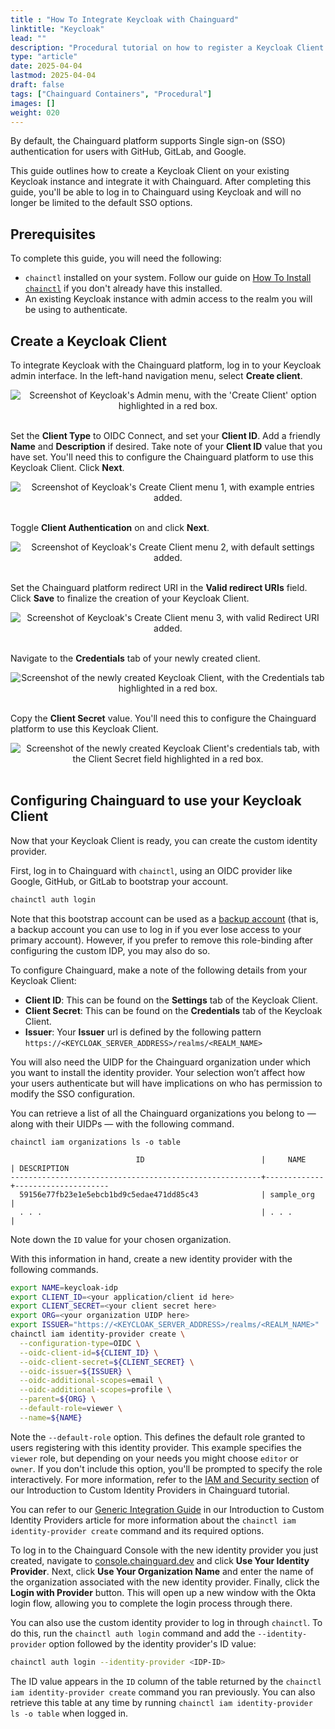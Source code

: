 ```yaml
---
title : "How To Integrate Keycloak with Chainguard"
linktitle: "Keycloak"
lead: ""
description: "Procedural tutorial on how to register a Keycloak Client and integrate it with the Chainguard platform."
type: "article"
date: 2025-04-04
lastmod: 2025-04-04
draft: false
tags: ["Chainguard Containers", "Procedural"]
images: []
weight: 020
---
```


By default, the Chainguard platform supports Single sign-on (SSO) authentication for users with GitHub, GitLab, and Google.

This guide outlines how to create a Keycloak Client on your existing Keycloak instance and integrate it with Chainguard. After completing this guide, you'll be able to log in to Chainguard using Keycloak and will no longer be limited to the default SSO options.


## Prerequisites

To complete this guide, you will need the following:

* `chainctl` installed on your system. Follow our guide on [How To Install `chainctl`](/chainguard/chainctl-usage/how-to-install-chainctl/) if you don't already have this installed.
* An existing Keycloak instance with admin access to the realm you will be using to authenticate.


## Create a Keycloak Client

To integrate Keycloak with the Chainguard platform, log in to your Keycloak admin interface. In the left-hand navigation menu, select **Create client**.

<center><img src="keycloak-0.png" alt="Screenshot of Keycloak's Admin menu, with the 'Create Client' option highlighted in a red box."></center>
<br /> 

Set the **Client Type** to OIDC Connect, and set your **Client ID**. Add a friendly **Name** and **Description** if desired. Take note of your **Client ID** value that you have set. You'll need this to configure the Chainguard platform to use this Keycloak Client. Click **Next**.

<center><img src="keycloak-1.png" alt="Screenshot of Keycloak's Create Client menu 1, with example entries added."></center>
<br /> 

Toggle **Client Authentication** on and click **Next**.

<center><img src="keycloak-2.png" alt="Screenshot of Keycloak's Create Client menu 2, with default settings added."></center>
<br /> 

Set the Chainguard platform redirect URI in the **Valid redirect URIs** field. Click **Save** to finalize the creation of your Keycloak Client.

<center><img src="keycloak-3.png" alt="Screenshot of Keycloak's Create Client menu 3, with valid Redirect URI added."></center>
<br />

Navigate to the **Credentials** tab of your newly created client.

<center><img src="keycloak-4.png" alt="Screenshot of the newly created Keycloak Client, with the Credentials tab highlighted in a red box."></center>
<br />

Copy the **Client Secret** value. You'll need this to configure the Chainguard platform to use this Keycloak Client.

<center><img src="keycloak-5.png" alt="Screenshot of the newly created Keycloak Client's credentials tab, with the Client Secret field highlighted in a red box."></center>
<br />

## Configuring Chainguard to use your Keycloak Client

Now that your Keycloak Client is ready, you can create the custom identity provider. 

First, log in to Chainguard with `chainctl`, using an OIDC provider like Google, GitHub, or GitLab to bootstrap your account.

```sh
chainctl auth login
```

Note that this bootstrap account can be used as a [backup account](/chainguard/administration/custom-idps/custom-idps/#backup-accounts) (that is, a backup account you can use to log in if you ever lose access to your primary account). However, if you prefer to remove this role-binding after configuring the custom IDP, you may also do so.

To configure Chainguard, make a note of the following details from your Keycloak Client:

* **Client ID**: This can be found on the **Settings** tab of the Keycloak Client.
* **Client Secret**: This can be found on the **Credentials** tab of the Keycloak Client.
* **Issuer**: Your **Issuer** url is defined by the following pattern `https://<KEYCLOAK_SERVER_ADDRESS>/realms/<REALM_NAME>`

You will also need the UIDP for the Chainguard organization under which you want to install the identity provider.  Your selection won’t affect how your users authenticate but will have implications on who has permission to modify the SSO configuration.

You can retrieve a list of all the Chainguard organizations you belong to — along with their UIDPs — with the following command.

```shell
chainctl iam organizations ls -o table
```

```output
                         	ID                         	|  	  NAME    |	DESCRIPTION
--------------------------------------------------------+-------------+---------------------
  59156e77fb23e1e5ebcb1bd9c5edae471dd85c43              | sample_org  |
  . . .                                                 | . . .       |
```

Note down the `ID` value for your chosen organization.

With this information in hand, create a new identity provider with the following commands.

```sh
export NAME=keycloak-idp
export CLIENT_ID=<your application/client id here>
export CLIENT_SECRET=<your client secret here>
export ORG=<your organization UIDP here>
export ISSUER="https://<KEYCLOAK_SERVER_ADDRESS>/realms/<REALM_NAME>"
chainctl iam identity-provider create \
  --configuration-type=OIDC \
  --oidc-client-id=${CLIENT_ID} \
  --oidc-client-secret=${CLIENT_SECRET} \
  --oidc-issuer=${ISSUER} \
  --oidc-additional-scopes=email \
  --oidc-additional-scopes=profile \
  --parent=${ORG} \
  --default-role=viewer \
  --name=${NAME}
```

Note the `--default-role` option. This defines the default role granted to users registering with this identity provider. This example specifies the `viewer` role, but depending on your needs you might choose `editor` or `owner`. If you don't include this option, you'll be prompted to specify the role interactively. For more information, refer to the [IAM and Security section](/chainguard/administration/custom-idps/custom-idps/#iam-and-security) of our Introduction to Custom Identity Providers in Chainguard tutorial.

You can refer to our [Generic Integration Guide](/chainguard/administration/custom-idps/custom-idps/#generic-integration-guide) in our Introduction to Custom Identity Providers article for more information about the `chainctl iam identity-provider create` command and its required options.

To log in to the Chainguard Console with the new identity provider you just created, navigate to [console.chainguard.dev](https://console.chainguard.dev) and click **Use Your Identity Provider**. Next, click **Use Your Organization Name** and enter the name of the organization associated with the new identity provider. Finally, click the **Login with Provider** button. This will open up a new window with the Okta login flow, allowing you to complete the login process through there.

You can also use the custom identity provider to log in through `chainctl`. To do this, run the `chainctl auth login` command and add the `--identity-provider` option followed by the identity provider's ID value:

```sh
chainctl auth login --identity-provider <IDP-ID>
```

The ID value appears in the `ID` column of the table returned by the `chainctl iam identity-provider create` command you ran previously. You can also retrieve this table at any time by running `chainctl iam identity-provider ls -o table` when logged in.
